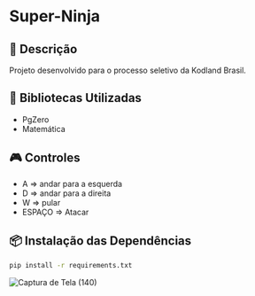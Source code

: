 # Super-Ninja

## 📄 Descrição
Projeto desenvolvido para o processo seletivo da Kodland Brasil.

## 🚀 Bibliotecas Utilizadas
- PgZero
- Matemática

## 🎮 Controles
- A => andar para a esquerda
- D => andar para a direita
- W => pular
- ESPAÇO => Atacar

## 📦 Instalação das Dependências
```bash
pip install -r requirements.txt
```

![Captura de Tela (140)](https://github.com/user-attachments/assets/22cfdc8d-2063-4373-beb6-51de8a3ba909)
